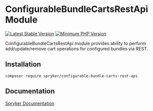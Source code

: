 # ConfigurableBundleCartsRestApi Module
[![Latest Stable Version](https://poser.pugx.org/spryker/configurable-bundle-carts-rest-api/v/stable.svg)](https://packagist.org/packages/spryker/configurable-bundle-carts-rest-api)
[![Minimum PHP Version](https://img.shields.io/badge/php-%3E%3D%208.1-8892BF.svg)](https://php.net/)

ConfigurableBundleCartsRestApi module provides ability to perform add/update/remove cart operations for configured bundles via REST.

## Installation

```
composer require spryker/configurable-bundle-carts-rest-api
```

## Documentation

[Spryker Documentation](https://docs.spryker.com)
